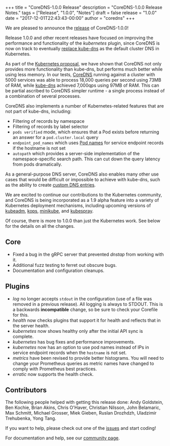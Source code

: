 +++
title = "CoreDNS-1.0.0 Release"
description = "CoreDNS-1.0.0 Release Notes."
tags = ["Release", "1.0.0", "Notes"]
draft = false
release = "1.0.0"
date = "2017-12-01T22:43:43-00:00"
author = "coredns"
+++

We are pleased to announce the [release](https://github.com/inverse-inc/packetfence/go/coredns/releases/tag/v1.0.0) of CoreDNS-1.0.0!

Release 1.0.0 and other recent releases have focused on improving the performance and
functionality of the *kubernetes* plugin, since CoreDNS is now on track to eventually
[replace kube-dns](https://github.com/kubernetes/features/issues/427) as the default
cluster DNS in Kubernetes.

As part of the [Kubernetes proposal](https://github.com/kubernetes/community/pull/1100), we have shown that CoreDNS
not only provides more functionality than kube-dns, but performs much better while using less memory. In our tests,
[CoreDNS](https://github.com/kubernetes/community/pull/1100#issuecomment-337747482) running against a cluster with 5000
services was able to process 18,000 queries per second using 73MB of RAM, while
[kube-dns](https://github.com/kubernetes/community/pull/1100#issuecomment-338329100) achieved 7,000qps using 97MB of RAM.
This can be partial ascribed to CoreDNS simpler runtime - a single process instead of a combination of several processes.

CoreDNS also implements a number of Kubernetes-related features that are not part of kube-dns, including:

* Filtering of records by namespace
* Filtering of records by label selector
* `pods verified` mode, which ensures that a Pod exists before returning an answer for a `pod.cluster.local` query
* `endpoint_pod_names` which uses [Pod names](https://github.com/kubernetes/kubernetes/issues/47992) for service endpoint records if the hostname is not set
* `autopath` which provides a server-side implementation of the namespace-specific search path. This can cut down the query latency from pods dramatically.

As a general-purpose DNS server, CoreDNS also enables many other use cases that would be difficult or impossible to
achieve with kube-dns, such as the ability to create [custom DNS entries](https://coredns.io/2017/05/08/custom-dns-entries-for-kubernetes/).

We are excited to continue our contributions to the Kubernetes community, and CoreDNS is being incorporated as a 1.9 alpha feature into a variety
of Kubernetes deployment mechanisms, including upcoming versions of [kubeadm](https://github.com/kubernetes/kubeadm), [kops](https://github.com/kubernetes/kops), [minikube](https://github.com/kubernetes/minikube), and [kubespray](https://github.com/kubernetes-incubator/kubespray).

Of course, there is more to 1.0.0 than just the Kubernetes work. See below for the details on all the changes.

## Core

* Fixed a bug in the gRPC server that prevented *dnstap* from working with it.
* Additional fuzz testing to ferret out obscure bugs.
* Documentation and configuration cleanups.

## Plugins
* *log* no longer accepts `stdout` in the configuration (use of a file was removed in a previous release). All logging is always to STDOUT. This is a backwards **incompatible** change, so be sure to check your Corefile for this.
* *health* now checks plugins that support it for health and reflects that in the server health.
* *kubernetes* now shows healthy only after the initial API sync is complete.
* *kubernetes* has bug fixes and performance improvements.
* *kubernetes* now has an option to use pod names instead of IPs in service endpoint records when the `hostname` is not set.
* *metrics* have been revised to provide better histograms. You will need to change your Prometheus queries as metric names have changed to comply with Prometheus best practices.
* *erratic* now supports the health check.

## Contributors

The following people helped with getting this release done:
Andy Goldstein,
Ben Kochie,
Brian Akins,
Chris O'Haver,
Christian Nilsson,
John Belamaric,
Max Schmitt,
Michael Grosser,
Miek Gieben,
Ruslan Drozhdzh,
Uladzimir Trehubenka,
Yong Tang.

If you want to help, please check out one of the [issues](https://github.com/inverse-inc/packetfence/go/coredns/issues/)
and start coding!

For documentation and help, see our [community page](https://coredns.io/community/).

